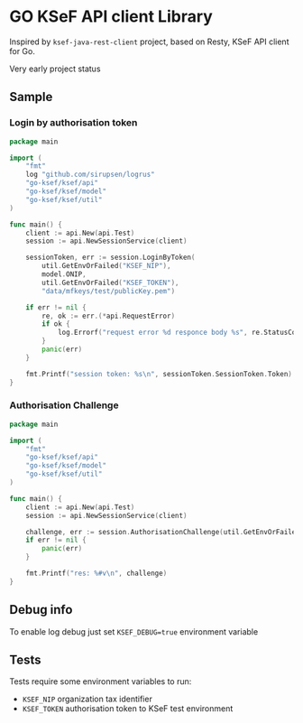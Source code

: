 # GO KSeF API client Library

Inspired by `ksef-java-rest-client` project, based on Resty, KSeF API client for Go.

Very early project status

## Sample

### Login by authorisation token

````go
package main

import (
	"fmt"
	log "github.com/sirupsen/logrus"
	"go-ksef/ksef/api"
	"go-ksef/ksef/model"
	"go-ksef/ksef/util"
)

func main() {
	client := api.New(api.Test)
	session := api.NewSessionService(client)

	sessionToken, err := session.LoginByToken(
		util.GetEnvOrFailed("KSEF_NIP"), 
		model.ONIP, 
		util.GetEnvOrFailed("KSEF_TOKEN"), 
		"data/mfkeys/test/publicKey.pem")

	if err != nil {
		re, ok := err.(*api.RequestError)
		if ok {
			log.Errorf("request error %d responce body %s", re.StatusCode, re.Body)
		}
		panic(err)
	}

	fmt.Printf("session token: %s\n", sessionToken.SessionToken.Token)
}
````

### Authorisation Challenge

````go
package main

import (
	"fmt"
	"go-ksef/ksef/api"
	"go-ksef/ksef/model"
	"go-ksef/ksef/util"
)

func main() {
	client := api.New(api.Test)
	session := api.NewSessionService(client)

	challenge, err := session.AuthorisationChallenge(util.GetEnvOrFailed("KSEF_NIP"), model.ONIP)
	if err != nil {
		panic(err)
	}

	fmt.Printf("res: %#v\n", challenge)
}
````

## Debug info

To enable log debug just set `KSEF_DEBUG=true` environment variable

## Tests

Tests require some environment variables to run:

- `KSEF_NIP` organization tax identifier
- `KSEF_TOKEN` authorisation token to KSeF test environment